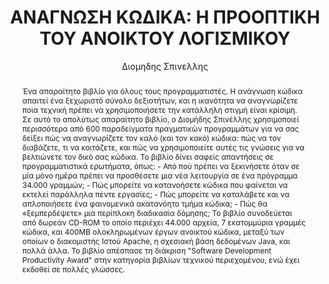 ---
abstract: 'Ένα απαραίτητο βιβλίο για όλους τους προγραμματιστές. Η ανάγνωση κώδικα
  απαιτεί ένα ξεχωριστό σύνολο δεξιοτήτων, και η ικανότητα να αναγνωρίζετε ποια τεχνική
  πρέπει να χρησιμοποιήσετε την κατάλληλη στιγμή είναι κρίσιμη. Σε αυτό το απολύτως
  απαραίτητο βιβλίο, ο Διομήδης Σπινέλλης χρησιμοποιεί περισσότερα από 600 παραδείγματα
  πραγματικών προγραμμάτων για να σας δείξει πώς να αναγνωρίζετε τον καλό (και τον
  κακό) κώδικα: πώς να τον διαβάζετε, τι να κοιτάζετε, και πώς να χρησιμοποιείτε αυτές
  τις γνώσεις για να βελτιώνετε τον δικό σας κώδικα. Το βιβλίο δίνει σαφείς απαντήσεις
  σε προγραμματιστικά ερωτήματα, όπως: - Από πού πρέπει να ξεκινήσετε όταν σε μία
  μόνο ημέρα πρέπει να προσθέσετε μια νέα λειτουργία σε ένα πρόγραμμα 34.000 γραμμών;
  - Πώς μπορείτε να κατανοήσετε κώδικα που φαίνεται να εκτελεί παράλληλα πέντε εργασίες;
  - Πώς μπορείτε να καταλάβετε και να απλοποιήσετε ένα φαινομενικά ακατανόητο τμήμα
  κώδικα; - Πώς θα «ξεμπερδέψετε» μια περίπλοκη διαδικασία δόμησης; Το βιβλίο συνοδεύεται
  από δωρεάν CD-ROM το οποίο περιέχει 44.000 αρχεία, 7 εκατομμύρια γραμμές κώδικα,
  και 400MB ολοκληρωμένων έργων ανοικτού κώδικα, μεταξύ των οποίων ο διακομιστής Ιστού
  Apache, η σχεσιακή βάση δεδομένων Java, και πολλά άλλα. Το βιβλίο απέσπασε τη διάκριση
  "Software Development Productivity Award" στην κατηγορία βιβλίων τεχνικού περιεχομένου,
  ενώ έχει εκδοθεί σε πολλές γλώσσες.'
author: Διομηδης Σπινελλης
cover: https://static.eudoxus.gr/books/preview/88/cover-13588.jpg
edition: 1η
eudoxusid: '13588'
isbn: 960-209-845-7
layout: bibtex
num_pages: '528'
publisher: ΕΚΔΟΣΕΙΣ ΚΛΕΙΔΑΡΙΘΜΟΣ ΕΠΕ
ref: isbn_960_209_845_7
title: 'ΑΝΑΓΝΩΣΗ ΚΩΔΙΚΑ: Η ΠΡΟΟΠΤΙΚΗ ΤΟΥ ΑΝΟΙΚΤΟΥ ΛΟΓΙΣΜΙΚΟΥ'
year: '2005'
---